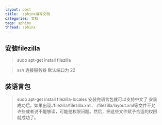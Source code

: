 ```yaml
---
layout: post
title:  sphinx编写文档
categories: 文档
tags: sphinx
thread: sphinx
---
```

## 安装filezilla
> sudo apt-get install filezilla

> ssh 连接服务器 默认端口为 22

## 装语言包
> sudo apt-get install filezilla-locales
> 安装完语言包就可以支持中文了
> 安装成功后，如果出现./filezilla/filezilla.xml、./filezilla/layout.xml等文件不允许些或者说不能够读，可能是权限问题。然后，把这些文件赋予合适的权限就成功了。